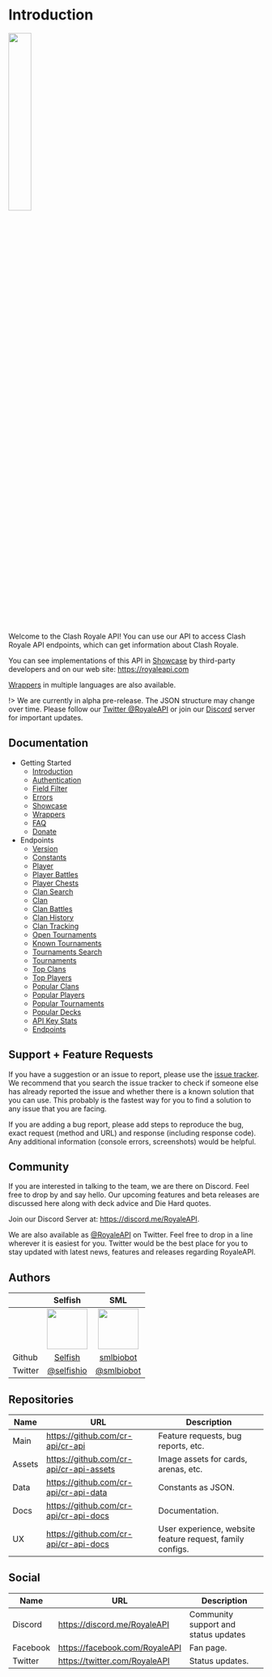 # Introduction

<img width="30%" height="30%" src="https://raw.githubusercontent.com/cr-api/cr-api-docs/master/docs/img/cr-api-logo-b.png">

Welcome to the Clash Royale API! You can use our API to access Clash Royale API endpoints, which can get information about Clash Royale.

You can see implementations of this API in [Showcase](/showcase) by third-party developers and on our web site: https://royaleapi.com

[Wrappers](/wrappers) in multiple languages are also available.

!> We are currently in alpha pre-release. The JSON structure may change over time. Please follow our [Twitter @RoyaleAPI](https://twitter.com/RoyaleAPI) or join our [Discord](https://discord.me/RoyaleAPI) server for important updates.

## Documentation

- Getting Started
    - [Introduction](/)
    - [Authentication](/authentication)
    - [Field Filter](/field_filter)
    - [Errors](/errors)
    - [Showcase](/showcase)
    - [Wrappers](/wrappers)
    - [FAQ](/faq)
    - [Donate](/donate)
- Endpoints
    - [Version](/endpoints/version)
    - [Constants](/endpoints/constants)
    - [Player](/endpoints/player)
    - [Player Battles](/endpoints/player_battles)
    - [Player Chests](/endpoints/player_chests)
    - [Clan Search](/endpoints/clan_search)
    - [Clan](/endpoints/clan)
    - [Clan Battles](/endpoints/clan_battles)
    - [Clan History](/endpoints/clan_history)
    - [Clan Tracking](/endpoints/clan_tracking)
    - [Open Tournaments](/endpoints/tournaments_open)
    - [Known Tournaments](/endpoints/tournaments_known)
    - [Tournaments Search](/endpoints/tournaments_search)
    - [Tournaments](/endpoints/tournaments)
    - [Top Clans](/endpoints/top_clans)
    - [Top Players](/endpoints/top_players)
    - [Popular Clans](/endpoints/popular_clans)
    - [Popular Players](/endpoints/popular_players)
    - [Popular Tournaments](/endpoints/popular_tournaments)
    - [Popular Decks](/endpoints/popular_decks)
    - [API Key Stats](/endpoints/auth_stats)
    - [Endpoints](/endpoints/endpoints)

## Support + Feature Requests

If you have a suggestion or an issue to report, please use the [issue tracker](https://github.com/cr-api/cr-api/issues). We recommend that you search the issue tracker to check if someone else has already reported the issue and whether there is a known solution that you can use. This probably is the fastest way for you to find a solution to any issue that you are facing.

If you are adding a bug report, please add steps to reproduce the bug, exact request (method and URL) and response (including response code). Any additional information (console errors, screenshots) would be helpful.

## Community

If you are interested in talking to the team, we are there on Discord. Feel free to drop by and say hello. Our upcoming features and beta releases are discussed here along with deck advice and Die Hard quotes.

Join our Discord Server at: https://discord.me/RoyaleAPI.

We are also available as [@RoyaleAPI](https://twitter.com/RoyaleAPI) on Twitter. Feel free to drop in a line wherever it is easiest for you. Twitter would be the best place for you to stay updated with latest news, features and releases regarding RoyaleAPI.

## Authors

&nbsp; | Selfish | SML
--- | :---: | :---: |
&nbsp; | <img src="https://avatars0.githubusercontent.com/u/7327741" height=80> | <img src="https://avatars1.githubusercontent.com/u/25040297" height=80>
Github | [Selfish](https://github.com/selfish) | [smlbiobot](https://github.com/smlbiobot)
Twitter | [@selfishio](https://twitter.com/selfishio) | [@smlbiobot](https://twitter.com/smlbiobot)

## Repositories

Name | URL | Description
--- | --- | ---
Main | https://github.com/cr-api/cr-api | Feature requests, bug reports, etc.
Assets | https://github.com/cr-api/cr-api-assets | Image assets for cards, arenas, etc.
Data | https://github.com/cr-api/cr-api-data | Constants as JSON.
Docs | https://github.com/cr-api/cr-api-docs | Documentation.
UX | https://github.com/cr-api/cr-api-docs | User experience, website feature request, family configs.

## Social

Name | URL | Description
--- | --- | ---
Discord | https://discord.me/RoyaleAPI | Community support and status updates
Facebook | https://facebook.com/RoyaleAPI | Fan page.
Twitter | https://twitter.com/RoyaleAPI | Status updates.
